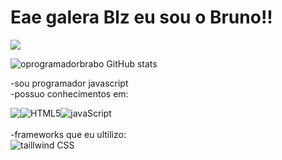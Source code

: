 # Eae galera Blz eu sou o Bruno!!
<a href="https://www.linkedin.com/in/bruno-cordeiro-a02518264" target="_blank"><img src="https://img.shields.io/badge/-LinkedIn-%230077B5?style=for-the-badge&logo=linkedin&logoColor=white" target="_blank"></a>                

![oprogramadorbrabo GitHub stats](https://github-readme-stats.vercel.app/api?username=oprogramadorbrabo&show_icons=true&theme=dark)

-sou programador javascript </br>
-possuo conhecimentos em:


<div style="display: flex" > <img align="center" src="https://img.shields.io/badge/HTML5-E34F26?style=for-the-badge&logo=html5&logoColor=white"/>
 <img  align="center" alt="HTML5"alt="CSS" src="https://img.shields.io/badge/CSS3-1572B6?style=for-the-badge&logo=css3&logoColor=white"/> 
 <img  align="center" alt="javaScript" src="https://img.shields.io/badge/JavaScript-F7DF1E?style=for-the-badge&logo=javascript&logoColor=black"/> </div>
</br>
-frameworks que eu ultilizo:  
<div style="display: inline_block" > <img  alt="taillwind CSS" src="https://img.shields.io/badge/Tailwind_CSS-38B2AC?style=for-the-badge&logo=tailwind-css&logoColor=white" /></div> 
